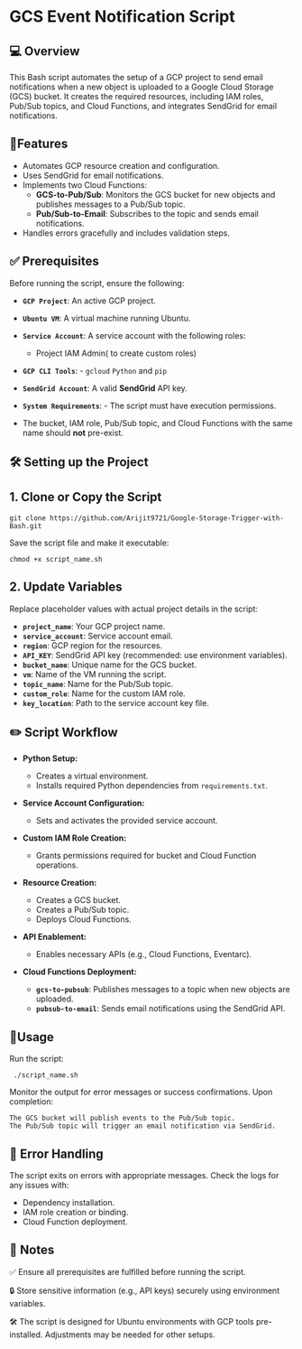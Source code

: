 

  <h1>GCS Event Notification Script</h1>
  
## 💻 Overview

This Bash script automates the setup of a GCP project to send email notifications when a new object is uploaded to a Google Cloud Storage (GCS) bucket. It creates the required resources, including IAM roles, Pub/Sub topics, and Cloud Functions, and integrates SendGrid for email notifications.

## 📕Features

   - Automates GCP resource creation and configuration.
   - Uses SendGrid for email notifications.
   - Implements two Cloud Functions:
      -  **GCS-to-Pub/Sub**: Monitors the GCS bucket for new objects and publishes messages to a Pub/Sub topic.
       - **Pub/Sub-to-Email**: Subscribes to the topic and sends email notifications.
   - Handles errors gracefully and includes validation steps.

## ✅ Prerequisites

Before running the script, ensure the following:

  - **`GCP Project`**: An active GCP project. 
  - **`Ubuntu VM`**: A virtual machine running Ubuntu. 
  - **`Service Account`**: A service account with the following roles:
     - Project IAM Admin( to create custom roles) 
    
  - **`GCP CLI Tools`**: - `gcloud`  `Python` and `pip` 
  - **`SendGrid Account`**: A valid **SendGrid** API key.
  - **`System Requirements`**: - The script must have execution permissions.
  - The bucket, IAM role, Pub/Sub topic, and Cloud Functions with the same name should **not** pre-exist.

## 🛠️  Setting up the Project  
## 1. Clone or Copy the Script 

	git clone https://github.com/Arijit9721/Google-Storage-Trigger-with-Bash.git

Save the script file and make it executable:

    chmod +x script_name.sh

## 2. Update Variables

Replace placeholder values with actual project details in the script:
- **`project_name`**: Your GCP project name.  
- **`service_account`**: Service account email.  
- **`region`**: GCP region for the resources.  
- **`API_KEY`**: SendGrid API key (recommended: use environment variables).  
- **`bucket_name`**: Unique name for the GCS bucket.  
- **`vm`**: Name of the VM running the script.  
- **`topic_name`**: Name for the Pub/Sub topic.  
- **`custom_role`**: Name for the custom IAM role.  
- **`key_location`**: Path to the service account key file.  

 
## ✏️ Script Workflow

   - **Python Setup:**
     - Creates a virtual environment.
     - Installs required Python dependencies from `requirements.txt`.

- **Service Account Configuration:**
  - Sets and activates the provided service account.

- **Custom IAM Role Creation:**
  - Grants permissions required for bucket and Cloud Function operations.

- **Resource Creation:**
  - Creates a GCS bucket.
  - Creates a Pub/Sub topic.
  - Deploys Cloud Functions.

- **API Enablement:**
  - Enables necessary APIs (e.g., Cloud Functions, Eventarc).

- **Cloud Functions Deployment:**
  - **`gcs-to-pubsub`**: Publishes messages to a topic when new objects are uploaded.
  - **`pubsub-to-email`**: Sends email notifications using the SendGrid API.


## 🎯Usage

Run the script:

	 ./script_name.sh

Monitor the output for error messages or success confirmations. Upon completion:

	The GCS bucket will publish events to the Pub/Sub topic.
	The Pub/Sub topic will trigger an email notification via SendGrid.

## 🔧 Error Handling 

The script exits on errors with appropriate messages. Check the logs for any issues with:

 -   Dependency installation.
 -  IAM role creation or binding.
 - Cloud Function deployment.
    

## 📅 Notes 

  ✅ Ensure all prerequisites are fulfilled before running the script.
   
  🔒 Store sensitive information (e.g., API keys) securely using environment variables.
  
  🛠 The script is designed for Ubuntu environments with GCP tools pre-installed. Adjustments may be needed for other setups.

